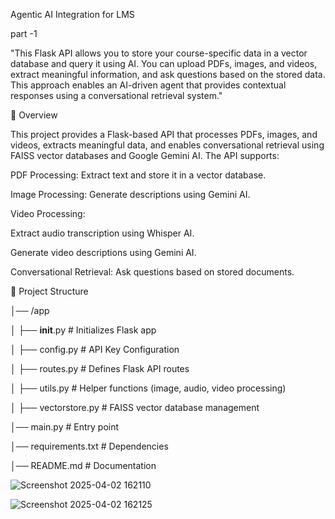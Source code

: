 Agentic AI Integration for LMS

part -1 

"This Flask API allows you to store your course-specific data in a vector database and query it using AI. You can upload PDFs, images, and videos, extract meaningful information, and ask questions based on the stored data. This approach enables an AI-driven agent that provides contextual responses using a conversational retrieval system."


🚀 Overview

This project provides a Flask-based API that processes PDFs, images, and videos, extracts meaningful data, and enables conversational retrieval using FAISS vector databases and Google Gemini AI. The API supports:

PDF Processing: Extract text and store it in a vector database.

Image Processing: Generate descriptions using Gemini AI.

Video Processing:

Extract audio transcription using Whisper AI.

Generate video descriptions using Gemini AI.

Conversational Retrieval: Ask questions based on stored documents.

📂 Project Structure

│── /app

│   ├── __init__.py          # Initializes Flask app

│   ├── config.py            # API Key Configuration


│   ├── routes.py            # Defines Flask API routes

│   ├── utils.py             # Helper functions (image, audio, video processing)

│   ├── vectorstore.py       # FAISS vector database management

│── main.py                  # Entry point

│── requirements.txt         # Dependencies

│── README.md                # Documentation


![Screenshot 2025-04-02 162110](https://github.com/user-attachments/assets/f82d9086-dceb-49e8-aa95-07bf1e836765)

![Screenshot 2025-04-02 162125](https://github.com/user-attachments/assets/cf786026-9229-4614-9c66-cde80485410c)


